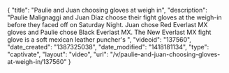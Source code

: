 {
    "title": "Paulie and Juan choosing gloves at weigh in",
    "description": "Paulie Malignaggi and Juan Diaz choose their fight gloves at the weigh-in before they faced off on Saturday Night.  Juan chose Red Everlast MX gloves and Paulie chose Black Everlast MX.  The New Everlast MX fight glove is a soft mexican leather puncher's ",
    "videoid": "137560",
    "date_created": "1387325038",
    "date_modified": "1418181134",
    "type": "captivate",
    "layout": "video",
    "url": "\/v\/paulie-and-juan-choosing-gloves-at-weigh-in\/137560"
}